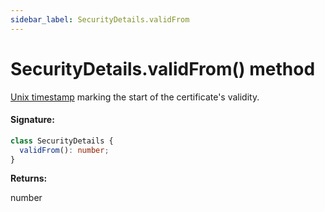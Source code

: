 ```yaml
---
sidebar_label: SecurityDetails.validFrom
---
```


# SecurityDetails.validFrom() method

[Unix timestamp](https://en.wikipedia.org/wiki/Unix_time) marking the start of the certificate's validity.

#### Signature:

```typescript
class SecurityDetails {
  validFrom(): number;
}
```

**Returns:**

number
